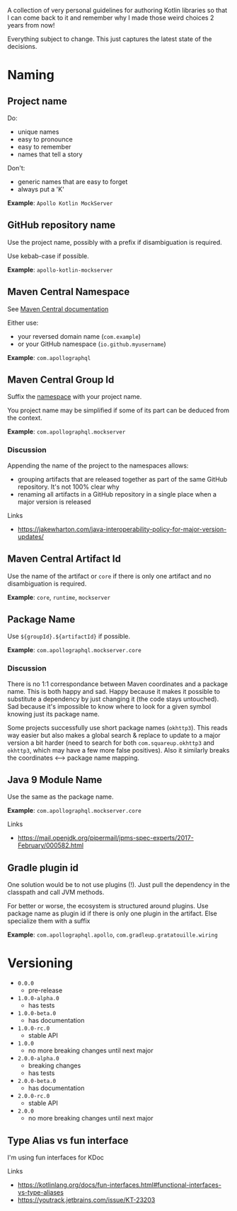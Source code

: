 A collection of very personal guidelines for authoring Kotlin libraries so that I can come back to it and remember why I made those weird choices 2 years from now!

Everything subject to change. This just captures the latest state of the decisions.

# Naming

## Project name

Do:

* unique names
* easy to pronounce
* easy to remember
* names that tell a story

Don't:

* generic names that are easy to forget
* always put a 'K'

**Example**: `Apollo Kotlin MockServer`

## GitHub repository name

Use the project name, possibly with a prefix if disambiguation is required.

Use kebab-case if possible.

**Example**: `apollo-kotlin-mockserver`

## Maven Central Namespace

See [Maven Central documentation](https://central.sonatype.org/register/namespace/)

Either use:

* your reversed domain name (`com.example`)
* or your GitHub namespace (`io.github.myusername`)

**Example**: `com.apollographql`

## Maven Central Group Id

Suffix the [namespace](#maven-central-namespace) with your project name. 

You project name may be simplified if some of its part can be deduced from the context.

**Example**: `com.apollographql.mockserver`

### Discussion

Appending the name of the project to the namespaces allows:

* grouping artifacts that are released together as part of the same GitHub repository. It's not 100% clear why 
* renaming all artifacts in a GitHub repository in a single place when a major version is released

Links
* https://jakewharton.com/java-interoperability-policy-for-major-version-updates/

## Maven Central Artifact Id

Use the name of the artifact or `core` if there is only one artifact and no disambiguation is required.

**Example**: `core`, `runtime`, `mockserver`

## Package Name

Use `${groupId}.${artifactId}` if possible.

**Example**: `com.apollographql.mockserver.core`

### Discussion

There is no 1:1 correspondance between Maven coordinates and a package name. This is both happy and sad. Happy because it makes it possible to substitute a dependency by just changing it (the code stays untouched). Sad because it's impossible to know where to look for a given symbol knowing just its package name.

Some projects successfully use short package names (`okhttp3`). This reads way easier but also makes a global search & replace to update to a major version a bit harder (need to search for both `com.squareup.okhttp3` and `okhttp3`, which may have a few more false positives). Also it similarly breaks the coordinates <--> package name mapping.

## Java 9 Module Name

Use the same as the package name.

**Example**: `com.apollographql.mockserver.core`

Links
* https://mail.openjdk.org/pipermail/jpms-spec-experts/2017-February/000582.html

## Gradle plugin id

One solution would be to not use plugins (!). Just pull the dependency in the classpath and call JVM methods. 

For better or worse, the ecosystem is structured around plugins. Use package name as plugin id if there is only one plugin in the artifact. Else specialize them with a suffix

**Example**: `com.apollographql.apollo`, `com.gradleup.gratatouille.wiring`

# Versioning

* `0.0.0` 
  * pre-release
* `1.0.0-alpha.0`
  * has tests
* `1.0.0-beta.0`
  * has documentation
* `1.0.0-rc.0`
  * stable API
* `1.0.0`
  * no more breaking changes until next major
* `2.0.0-alpha.0`
  * breaking changes
  * has tests
* `2.0.0-beta.0`
  * has documentation
* `2.0.0-rc.0`
  * stable API
* `2.0.0`
  * no more breaking changes until next major

## Type Alias vs fun interface

I'm using fun interfaces for KDoc

Links
* https://kotlinlang.org/docs/fun-interfaces.html#functional-interfaces-vs-type-aliases
* https://youtrack.jetbrains.com/issue/KT-23203


